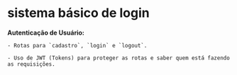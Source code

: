 # sistema básico de login

**Autenticação de Usuário:**

    - Rotas para `cadastro`, `login` e `logout`.

    - Uso de JWT (Tokens) para proteger as rotas e saber quem está fazendo as requisições.
